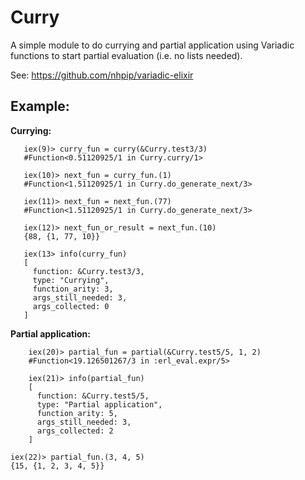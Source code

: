 # Curry

A simple module to do currying and partial application using Variadic functions to start partial evaluation (i.e. no lists needed).

See: https://github.com/nhpip/variadic-elixir

## Example:

**Currying:**
 ```
    iex(9)> curry_fun = curry(&Curry.test3/3)
    #Function<0.51120925/1 in Curry.curry/1>

    iex(10)> next_fun = curry_fun.(1)
    #Function<1.51120925/1 in Curry.do_generate_next/3>

    iex(11)> next_fun = next_fun.(77)
    #Function<1.51120925/1 in Curry.do_generate_next/3>

    iex(12)> next_fun_or_result = next_fun.(10)
    {88, {1, 77, 10}}

    iex(13> info(curry_fun)
    [
      function: &Curry.test3/3,
      type: "Currying",
      function_arity: 3,
      args_still_needed: 3,
      args_collected: 0
    ]
```

**Partial application:**
```
    iex(20)> partial_fun = partial(&Curry.test5/5, 1, 2)
    #Function<19.126501267/3 in :erl_eval.expr/5>

    iex(21)> info(partial_fun)
    [
      function: &Curry.test5/5,
      type: "Partial application",
      function_arity: 5,
      args_still_needed: 3,
      args_collected: 2
    ]
```
    iex(22)> partial_fun.(3, 4, 5)
    {15, {1, 2, 3, 4, 5}}

